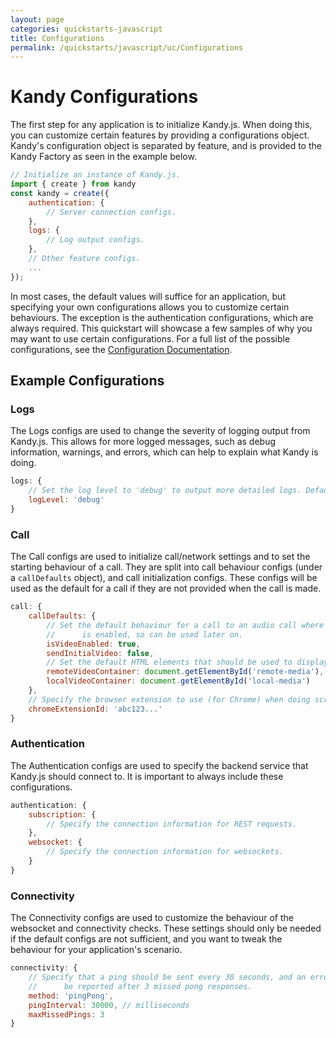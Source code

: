 ```yaml
---
layout: page
categories: quickstarts-javascript
title: Configurations
permalink: /quickstarts/javascript/uc/Configurations
---
```


# Kandy Configurations

The first step for any application is to initialize Kandy.js. When doing this, you can customize certain features by providing a configurations object. Kandy's configuration object is separated by feature, and is provided to the Kandy Factory as seen in the example below.

```  javascript
// Initialize an instance of Kandy.js.
import { create } from kandy
const kandy = create({
    authentication: {
        // Server connection configs.
    },
    logs: {
        // Log output configs.
    },
    // Other feature configs.
    ...
});
```

In most cases, the default values will suffice for an application, but specifying your own configurations allows you to customize certain behaviours. The exception is the authentication configurations, which are always required. This quickstart will showcase a few samples of why you may want to use certain configurations. For a full list of the possible configurations, see the [Configuration Documentation](../../references/uc#configurations).

## Example Configurations

### Logs

The Logs configs are used to change the severity of logging output from Kandy.js. This allows for more logged messages, such as debug information, warnings, and errors, which can help to explain what Kandy is doing.

``` javascript
logs: {
    // Set the log level to 'debug' to output more detailed logs. Default is 'warn'.
    logLevel: 'debug'
}
```

### Call

The Call configs are used to initialize call/network settings and to set the starting behaviour of a call. They are split into call behaviour configs (under a `callDefaults` object), and call initialization configs. These configs will be used as the default for a call if they are not provided when the call is made.

``` javascript
call: {
    callDefaults: {
        // Set the default behaviour for a call to an audio call where video
        //      is enabled, so can be used later on.
        isVideoEnabled: true,
        sendInitialVideo: false,
        // Set the default HTML elements that should be used to display call media.
        remoteVideoContainer: document.getElementById('remote-media'),
        localVideoContainer: document.getElementById('local-media')
    },
    // Specify the browser extension to use (for Chrome) when doing screensharing.
    chromeExtensionId: 'abc123...'
}
```

### Authentication

The Authentication configs are used to specify the backend service that Kandy.js should connect to. It is important to always include these configurations.

``` javascript
authentication: {
    subscription: {
        // Specify the connection information for REST requests.
    },
    websocket: {
        // Specify the connection information for websockets.
    }
}
```

### Connectivity

The Connectivity configs are used to customize the behaviour of the websocket and connectivity checks. These settings should only be needed if the default configs are not sufficient, and you want to tweak the behaviour for your application's scenario.

``` javascript
connectivity: {
    // Specify that a ping should be sent every 30 seconds, and an error should
    //      be reported after 3 missed pong responses.
    method: 'pingPong',
    pingInterval: 30000, // milliseconds
    maxMissedPings: 3
}
```



